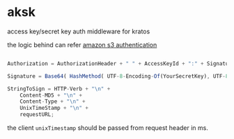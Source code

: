 # aksk
access key/secret key auth middleware for kratos

the logic behind can refer [ amazon s3 authentication](https://docs.aws.amazon.com/AmazonS3/latest/userguide/S3_Authentication2.html)
```javascript

Authorization = AuthorizationHeader + " " + AccessKeyId + ":" + Signature;

Signature = Base64( HashMethod( UTF-8-Encoding-Of(YourSecretKey), UTF-8-Encoding-Of( StringToSign ) ) );

StringToSign = HTTP-Verb + "\n" +
	Content-MD5 + "\n" +
	Content-Type + "\n" +
    UnixTimeStamp + "\n" +
	requestURL;


```
the client `unixTimestamp` should be passed from request header in ms.